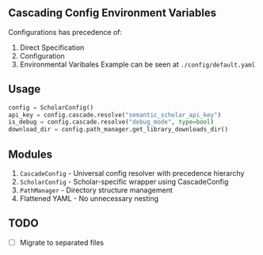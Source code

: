 <!-- ---
!-- Timestamp: 2025-10-13 09:47:44
!-- Author: ywatanabe
!-- File: /home/ywatanabe/proj/scitex_repo/src/scitex/scholar/config/README.md
!-- --- -->

## Cascading Config Environment Variables
Configurations has precedence of:
1. Direct Specification
2. Configuration
3. Environmental Varibales
Example can be seen at `./config/default.yaml`

## Usage
```python
config = ScholarConfig()
api_key = config.cascade.resolve("semantic_scholar_api_key")
is_debug = config.cascade.resolve("debug_mode", type=bool)
download_dir = config.path_manager.get_library_downloads_dir()
```

## Modules
1. `CascadeConfig` - Universal config resolver with precedence hierarchy
2. `ScholarConfig` - Scholar-specific wrapper using CascadeConfig
3. `PathManager` - Directory structure management
4. Flattened YAML - No unnecessary nesting

## TODO
- [ ] Migrate to separated files

<!-- EOF -->